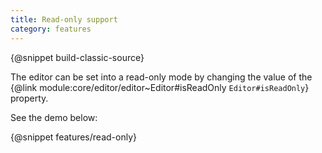 ```yaml
---
title: Read-only support
category: features
---
```


{@snippet build-classic-source}

The editor can be set into a read-only mode by changing the value of the {@link module:core/editor/editor~Editor#isReadOnly `Editor#isReadOnly`} property.

See the demo below:

{@snippet features/read-only}

